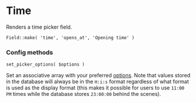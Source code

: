 # Time

Renders a time picker field.

`Field::make( 'time', 'opens_at', 'Opening time' )`

### Config methods

`set_picker_options( $options )`

Set an associative array with your preferred [options](https://chmln.github.io/flatpickr/options/). Note that values stored in the database will always be in the `H:i:s` format regardless of what format is used as the display format (this makes it possible for users to use `11:00 PM` times while the database stores `23:00:00` behind the scenes).